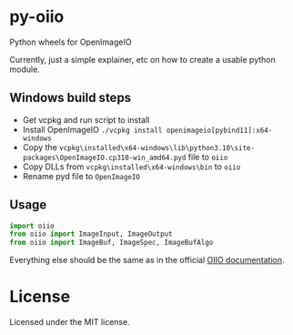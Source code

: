 # py-oiio
Python wheels for OpenImageIO

Currently, just a simple explainer, etc on how to create a usable python module.


## Windows build steps

- Get vcpkg and run script to install 
- Install OpenImageIO ``./vcpkg install openimageio[pybind11]:x64-windows``
- Copy the ``vcpkg\installed\x64-windows\lib\python3.10\site-packages\OpenImageIO.cp310-win_amd64.pyd`` file to ``oiio``
- Copy DLLs from ``vcpkg\installed\x64-windows\bin`` to ``oiio``
- Rename pyd file to ``OpenImageIO``


## Usage

```python
import oiio
from oiio import ImageInput, ImageOutput
from oiio import ImageBuf, ImageSpec, ImageBufAlgo
```

Everything else should be the same as in the official [OIIO documentation](https://openimageio.readthedocs.io/en/latest/index.html).


# License

Licensed under the MIT license.
